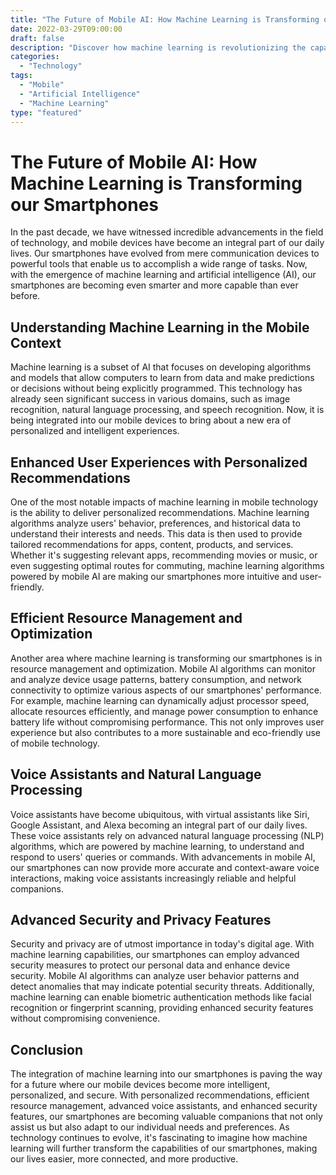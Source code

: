 ```yaml
--- 
title: "The Future of Mobile AI: How Machine Learning is Transforming our Smartphones" 
date: 2022-03-29T09:00:00 
draft: false 
description: "Discover how machine learning is revolutionizing the capabilities of our smartphones and shaping the future of mobile technology." 
categories: 
  - "Technology" 
tags: 
  - "Mobile" 
  - "Artificial Intelligence" 
  - "Machine Learning" 
type: "featured" 
--- 
```


# The Future of Mobile AI: How Machine Learning is Transforming our Smartphones

In the past decade, we have witnessed incredible advancements in the field of technology, and mobile devices have become an integral part of our daily lives. Our smartphones have evolved from mere communication devices to powerful tools that enable us to accomplish a wide range of tasks. Now, with the emergence of machine learning and artificial intelligence (AI), our smartphones are becoming even smarter and more capable than ever before.

## Understanding Machine Learning in the Mobile Context

Machine learning is a subset of AI that focuses on developing algorithms and models that allow computers to learn from data and make predictions or decisions without being explicitly programmed. This technology has already seen significant success in various domains, such as image recognition, natural language processing, and speech recognition. Now, it is being integrated into our mobile devices to bring about a new era of personalized and intelligent experiences.

## Enhanced User Experiences with Personalized Recommendations

One of the most notable impacts of machine learning in mobile technology is the ability to deliver personalized recommendations. Machine learning algorithms analyze users' behavior, preferences, and historical data to understand their interests and needs. This data is then used to provide tailored recommendations for apps, content, products, and services. Whether it's suggesting relevant apps, recommending movies or music, or even suggesting optimal routes for commuting, machine learning algorithms powered by mobile AI are making our smartphones more intuitive and user-friendly.

## Efficient Resource Management and Optimization

Another area where machine learning is transforming our smartphones is in resource management and optimization. Mobile AI algorithms can monitor and analyze device usage patterns, battery consumption, and network connectivity to optimize various aspects of our smartphones' performance. For example, machine learning can dynamically adjust processor speed, allocate resources efficiently, and manage power consumption to enhance battery life without compromising performance. This not only improves user experience but also contributes to a more sustainable and eco-friendly use of mobile technology.

## Voice Assistants and Natural Language Processing

Voice assistants have become ubiquitous, with virtual assistants like Siri, Google Assistant, and Alexa becoming an integral part of our daily lives. These voice assistants rely on advanced natural language processing (NLP) algorithms, which are powered by machine learning, to understand and respond to users' queries or commands. With advancements in mobile AI, our smartphones can now provide more accurate and context-aware voice interactions, making voice assistants increasingly reliable and helpful companions.

## Advanced Security and Privacy Features

Security and privacy are of utmost importance in today's digital age. With machine learning capabilities, our smartphones can employ advanced security measures to protect our personal data and enhance device security. Mobile AI algorithms can analyze user behavior patterns and detect anomalies that may indicate potential security threats. Additionally, machine learning can enable biometric authentication methods like facial recognition or fingerprint scanning, providing enhanced security features without compromising convenience.

## Conclusion

The integration of machine learning into our smartphones is paving the way for a future where our mobile devices become more intelligent, personalized, and secure. With personalized recommendations, efficient resource management, advanced voice assistants, and enhanced security features, our smartphones are becoming valuable companions that not only assist us but also adapt to our individual needs and preferences. As technology continues to evolve, it's fascinating to imagine how machine learning will further transform the capabilities of our smartphones, making our lives easier, more connected, and more productive.
